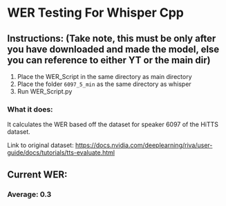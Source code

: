 # WER Testing For Whisper Cpp 

## Instructions: (Take note, this must be only after you have downloaded and made the model, else you can reference to either YT or the main dir)

1. Place the WER_Script in the same directory as main directory
2. Place the folder ``` 6097_5_min ``` as the same directory as whisper
3. Run WER_Script.py


### What it does:
It calculates the WER based off the dataset for speaker 6097 of the HiTTS dataset.

Link to original dataset: https://docs.nvidia.com/deeplearning/riva/user-guide/docs/tutorials/tts-evaluate.html

## Current WER:
### Average: 0.3

